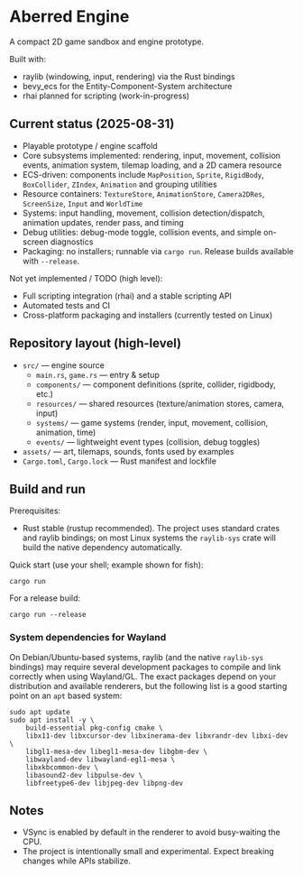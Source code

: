 # Aberred Engine

A compact 2D game sandbox and engine prototype.

Built with:
- raylib (windowing, input, rendering) via the Rust bindings
- bevy_ecs for the Entity-Component-System architecture
- rhai planned for scripting (work-in-progress)

## Current status (2025-08-31)

- Playable prototype / engine scaffold
- Core subsystems implemented: rendering, input, movement, collision events, animation system, tilemap loading, and a 2D camera resource
- ECS-driven: components include `MapPosition`, `Sprite`, `RigidBody`, `BoxCollider`, `ZIndex`, `Animation` and grouping utilities
- Resource containers: `TextureStore`, `AnimationStore`, `Camera2DRes`, `ScreenSize`, `Input` and `WorldTime`
- Systems: input handling, movement, collision detection/dispatch, animation updates, render pass, and timing
- Debug utilities: debug-mode toggle, collision events, and simple on-screen diagnostics
- Packaging: no installers; runnable via `cargo run`. Release builds available with `--release`.

Not yet implemented / TODO (high level):
- Full scripting integration (rhai) and a stable scripting API
- Automated tests and CI
- Cross-platform packaging and installers (currently tested on Linux)

## Repository layout (high-level)

- `src/` — engine source
	- `main.rs`, `game.rs` — entry & setup
	- `components/` — component definitions (sprite, collider, rigidbody, etc.)
	- `resources/` — shared resources (texture/animation stores, camera, input)
	- `systems/` — game systems (render, input, movement, collision, animation, time)
	- `events/` — lightweight event types (collision, debug toggles)
- `assets/` — art, tilemaps, sounds, fonts used by examples
- `Cargo.toml`, `Cargo.lock` — Rust manifest and lockfile

## Build and run

Prerequisites:
- Rust stable (rustup recommended). The project uses standard crates and raylib bindings; on most Linux systems the `raylib-sys` crate will build the native dependency automatically.

Quick start (use your shell; example shown for fish):

```fish
cargo run
```

For a release build:

```fish
cargo run --release
```

### System dependencies for Wayland

On Debian/Ubuntu-based systems, raylib (and the native `raylib-sys` bindings) may require several development packages to compile and link correctly when using Wayland/GL. The exact packages depend on your distribution and available renderers, but the following list is a good starting point on an `apt` based system:

```fish
sudo apt update
sudo apt install -y \
	build-essential pkg-config cmake \
	libx11-dev libxcursor-dev libxinerama-dev libxrandr-dev libxi-dev \
	libgl1-mesa-dev libegl1-mesa-dev libgbm-dev \
	libwayland-dev libwayland-egl1-mesa \
	libxkbcommon-dev \
	libasound2-dev libpulse-dev \
	libfreetype6-dev libjpeg-dev libpng-dev
```

## Notes

- VSync is enabled by default in the renderer to avoid busy-waiting the CPU.
- The project is intentionally small and experimental. Expect breaking changes while APIs stabilize.